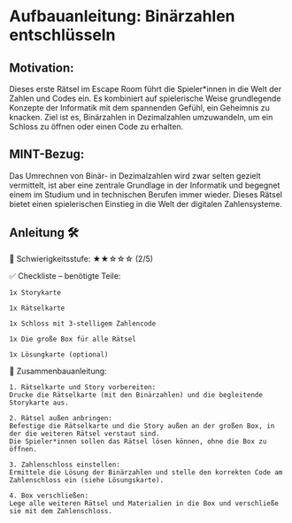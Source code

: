 # Aufbauanleitung: Binärzahlen entschlüsseln

## Motivation:
Dieses erste Rätsel im Escape Room führt die Spieler*innen in die Welt der Zahlen und Codes ein. Es kombiniert auf spielerische Weise grundlegende Konzepte der Informatik mit dem spannenden Gefühl, ein Geheimnis zu knacken.
Ziel ist es, Binärzahlen in Dezimalzahlen umzuwandeln, um ein Schloss zu öffnen oder einen Code zu erhalten.

## MINT-Bezug:
Das Umrechnen von Binär- in Dezimalzahlen wird zwar selten gezielt vermittelt, ist aber eine zentrale Grundlage in der Informatik und begegnet einem im Studium und in technischen Berufen immer wieder. Dieses Rätsel bietet einen spielerischen Einstieg in die Welt der digitalen Zahlensysteme.

## Anleitung 🛠️

🔐 Schwierigkeitsstufe: ★★☆☆☆ (2/5)

✅ Checkliste – benötigte Teile:

    1x Storykarte

    1x Rätselkarte

    1x Schloss mit 3-stelligem Zahlencode

    1x Die große Box für alle Rätsel

    1x Lösungkarte (optional)

🧩 Zusammenbauanleitung:

    1. Rätselkarte und Story vorbereiten:
    Drucke die Rätselkarte (mit den Binärzahlen) und die begleitende Storykarte aus.

    2. Rätsel außen anbringen:
    Befestige die Rätselkarte und die Story außen an der großen Box, in der die weiteren Rätsel verstaut sind. 
    Die Spieler*innen sollen das Rätsel lösen können, ohne die Box zu öffnen.
    
    3. Zahlenschloss einstellen:
    Ermittele die Lösung der Binärzahlen und stelle den korrekten Code am Zahlenschloss ein (siehe Lösungskarte).
    
    4. Box verschließen:
    Lege alle weiteren Rätsel und Materialien in die Box und verschließe sie mit dem Zahlenschloss.
